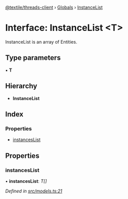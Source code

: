 [@textile/threads-client](../README.md) › [Globals](../globals.md) › [InstanceList](instancelist.md)

# Interface: InstanceList <**T**>

InstanceList is an array of Entities.

## Type parameters

▪ **T**

## Hierarchy

* **InstanceList**

## Index

### Properties

* [instancesList](instancelist.md#instanceslist)

## Properties

###  instancesList

• **instancesList**: *T[]*

*Defined in [src/models.ts:21](https://github.com/textileio/js-threads-client/blob/master/src/models.ts#L21)*
